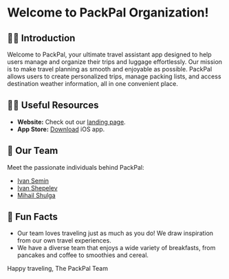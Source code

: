 # Welcome to PackPal Organization!

## 🙋‍♀️ Introduction
Welcome to PackPal, your ultimate travel assistant app designed to help users manage and organize their trips and luggage effortlessly. Our mission is to make travel planning as smooth and enjoyable as possible. PackPal allows users to create personalized trips, manage packing lists, and access destination weather information, all in one convenient place.

## 👩‍💻 Useful Resources
- **Website:** Check out our [landing page](https://packpal.me/).
- **App Store:** [Download](https://apps.apple.com/app/packpal-luggage-organizer/id6502881913) iOS app.

## 🌟 Our Team

Meet the passionate individuals behind PackPal:
- [Ivan Semin](https://github.com/IvanSemin33)
- [Ivan Shepelev](https://github.com/yonishepelev)
- [Mihail Shulga](https://github.com/mihalay123)
 
## 🍿 Fun Facts
- Our team loves traveling just as much as you do! We draw inspiration from our own travel experiences.
- We have a diverse team that enjoys a wide variety of breakfasts, from pancakes and coffee to smoothies and cereal.

Happy traveling,
The PackPal Team
